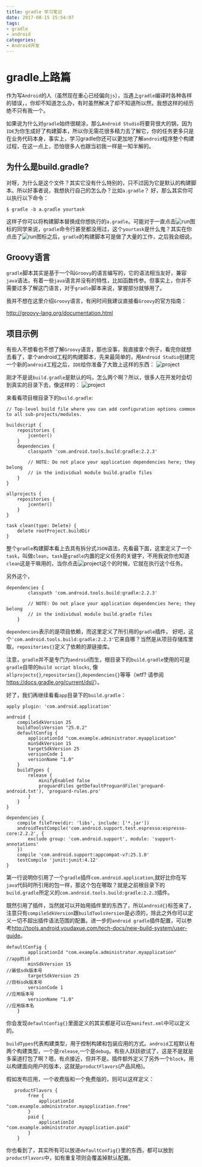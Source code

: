 ```yaml
---
title: gradle 学习笔记
date: 2017-08-15 15:54:07
tags: 
- gradle 
- android
categories:
- Android开发
---
```

# gradle上路篇

作为写`Android`的人（虽然现在重心已经偏向`js`），当遇上`gradle`编译时各种各样的错误，，你却不知道怎么办，有时虽然解决了却不知道所以然，我想这样的经历绝不只有我一个。

如果说为什么对`gradle`始终很糊涂，那么`Android Studio`将要背很大的锅，因为`IDE`为你生成好了构建脚本，所以你无需花很多精力去了解它，你的任务更多只是在业务代码本身，事实上，学习gradle你还可以更加地了解`android`程序整个构建过程，在这一点上，恐怕很多人也跟当初我一样是一知半解的。

## 为什么是build.gradle?
对呀，为什么是这个文件？其实它没有什么特别的，只不过因为它是默认的构建脚本。所以好事者说，我想执行自己的怎么办？比如`a.gradle`？ 好，那么其实你可以执行以下命令： 
```
$ gradle -b a.gradle yourtask
```

这样子你可以将构建脚本替换成你想执行的`a.gradle`。可能对于一直点击![run](/images/run.png)图标的同学来说，`gradle`命令行甚至都没用过，这个`yourtask`是什么鬼？其实在你点击了![run](/images/run.png)图标之后，`gradle`的构建脚本可是做了大量的工作，之后我会细说。

## Groovy语言
`gradle`脚本其实是基于一个叫`Groovy`的语言编写的，它的语法相当友好，兼容`java`语法，有着一些`java`语言并没有的特性，比如函数传参。但事实上，你并不需要过多了解这门语言，对于`gradle`脚本来说，掌握部分就够用了。

我并不想在这里介绍`Groovy`语言，有闲时间我建议直接看`Groovy`的官方指南：

<http://groovy-lang.org/documentation.html>

<!-- more -->
## 项目示例
有些人不想看也不想了解`Groovy`语言，那也没事，我直接拿个例子，看完你就想去看了，拿个android工程的构建脚本，先来最简单的，用`Android Studio`创建完一个新的`android`工程之后，`IDE`给你准备了大致上这样的东西：
![project](/images/android_new_project.png)

刚才不是说`build.gradle`是默认的吗，怎么两个啊？所以，很多人在开发时会切到真实的目录下去，像这样的：
![project](/images/real_project.png)

来看看项目根目录下的`build.gradle`:
```
// Top-level build file where you can add configuration options common to all sub-projects/modules.

buildscript {
    repositories {
        jcenter()
    }
    dependencies {
        classpath 'com.android.tools.build:gradle:2.2.3'

        // NOTE: Do not place your application dependencies here; they belong
        // in the individual module build.gradle files
    }
}

allprojects {
    repositories {
        jcenter()
    }
}

task clean(type: Delete) {
    delete rootProject.buildDir
}
```

整个`gradle`构建脚本看上去具有拆分式`JSON`语法，先看最下面，这里定义了一个`task`，叫做`clean`，`task`是`gradle`内置的定义任务的关键字，不用我说你也知道`clean`这是干嘛用的，当你点击![project](/images/clean_project.png)这个的时候，它就在执行这个任务。

另外这个，
```
dependencies {
        classpath 'com.android.tools.build:gradle:2.2.3'

        // NOTE: Do not place your application dependencies here; they belong
        // in the individual module build.gradle files
    }
```
`dependencies`表示的是项目依赖，而这里定义了所引用的`gradle`插件， 好吧，这个`'com.android.tools.build:gradle:2.2.3'`它来自哪？当然是从项目存储库里取，`repositories{}`定义了依赖的源链接库。

注意，`gradle`并不是专门为`android`而生，根目录下的`build.gradle`使用的可是`gradle`自带的`Build script blocks`,
像`allprojects{}`,`repositories{}`,`dependencies{}`等等（wtf? 请参阅<https://docs.gradle.org/current/dsl/>）。

好了，我们再继续看看`app`目录下的`build.gradle`：
```
apply plugin: 'com.android.application'

android {
    compileSdkVersion 25
    buildToolsVersion "25.0.2"
    defaultConfig {
        applicationId "com.example.administrator.myapplication"
        minSdkVersion 15
        targetSdkVersion 25
        versionCode 1
        versionName "1.0"
    }
    buildTypes {
        release {
            minifyEnabled false
            proguardFiles getDefaultProguardFile('proguard-android.txt'), 'proguard-rules.pro'
        }
    }
}

dependencies {
    compile fileTree(dir: 'libs', include: ['*.jar'])
    androidTestCompile('com.android.support.test.espresso:espresso-core:2.2.2', {
        exclude group: 'com.android.support', module: 'support-annotations'
    })
    compile 'com.android.support:appcompat-v7:25.1.0'
    testCompile 'junit:junit:4.12'
}

```
第一行说明你引用了一个`gradle`插件`com.android.application`,就好比你在写`java`代码时所引用的包一样，那这个包在哪取？就是之前根目录下的`build.gradle`所定义的`com.android.tools.build:gradle:2.2.3`插件。

既然引用了插件，当然就可以开始用插件里的东西了，所以`android{}`标签来了，注意只有`compileSdkVersion`跟`buildToolsVersion`是必须的，除此之外你可以定义一切不超出插件语法范围的配置。进一步的`android gradle`插件配置，可以参考<http://tools.android.youdaxue.com/tech-docs/new-build-system/user-guide>。

```
defaultConfig {
        applicationId "com.example.administrator.myapplication"         //app的id
        minSdkVersion 15                                                //最低sdk版本号
        targetSdkVersion 25                                             //目标sdk版本号
        versionCode 1                                                   //应用版本号
        versionName "1.0"                                               //应用版本名
    }
```

你会发现`defaultConfig{}`里面定义的其实都是可以在`manifest.xml`中可以定义的。

`buildTypes`代表构建类型，用于控制构建和包装应用的方式。`android`工程默认有两个构建类型，一个是`release`,一个是`debug`。有些人跃跃欲试了，这是不是就是多渠道打包了啊？嗯，有点接近，但并不是。插件额外定义了另外一个`block`，用以构建面向用户的版本，这就是`productFlavors`(产品风格)。

假如发布应用，一个收费版和一个免费版的，则可以这样定义：
```
   productFlavors {
        free {
            applicationId "com.example.administrator.myapplication.free"
        }
        paid {
            applicationId "com.example.administrator.myapplication.paid"
        }
    }
```

你也看到了，其实所有可以放进`defaultConfig{}`里的东西，都可以放到`productFlavors`中，如有重复项则会覆盖掉默认配置。

